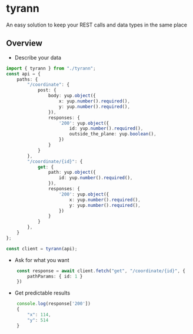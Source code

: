 # tyrann
An easy solution to keep your REST calls and data types in the same place

## Overview

+ Describe your data

```typescript
import { tyrann } from "./tyrann";
const api = {
    paths: {
        "/coordinate": {
            post: {
                body: yup.object({
                    x: yup.number().required(),
                    y: yup.number().required(),
                }),
                responses: {
                    '200': yup.object({
                        id: yup.number().required(),
                        outside_the_plane: yup.boolean(),
                    })
                }
            }
        },
        "/coordinate/{id}": {
            get: {
                path: yup.object({
                    id: yup.number().required(),
                }),
                responses: {
                    '200': yup.object({
                        x: yup.number().required(),
                        y: yup.number().required(),
                    })
                }
            }
        },
    }
};

const client = tyrann(api);
```

+ Ask for what you want
```typescript
    const response = await client.fetch("get", "/coordinate/{id}", {
        pathParams: { id: 1 }
    })
```

+ Get predictable results
```typescript
    console.log(response['200'])
    {
        "x": 114,
        "y": 514
    }
```
